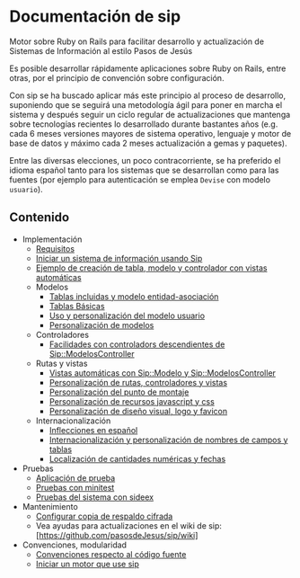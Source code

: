 # Documentación de sip

Motor sobre Ruby on Rails para facilitar desarrollo y actualización de 
Sistemas de Información al estilo Pasos de Jesús

Es posible desarrollar rápidamente aplicaciones sobre Ruby on Rails, entre 
otras, por  el principio de convención sobre configuración.

Con sip se ha buscado aplicar más este principio al proceso de desarrollo, 
suponiendo que se seguirá una metodología ágil para poner en marcha el sistema 
y después seguir un ciclo regular de actualizaciones que mantenga sobre 
tecnologías recientes lo desarrollado durante bastantes años (e.g. cada 
6 meses versiones mayores de sistema operativo, lenguaje y motor de base 
de datos y máximo cada 2 meses actualización a gemas y paquetes).

Entre las diversas elecciones, un poco contracorriente, se ha preferido el 
idioma español tanto para los sistemas que se desarrollan como para las 
fuentes  (por ejemplo para autenticación se emplea `Devise` con modelo 
`usuario`).


## Contenido

* Implementación
  * [Requisitos](https://github.com/pasosdeJesus/sip/blob/master/doc/requisitos.md)
  * [Iniciar un sistema de información usando Sip](https://github.com/pasosdeJesus/sip/blob/master/doc/iniciar-si-usando-sip.md)
  * [Ejemplo de creación de tabla, modelo y controlador con vistas automáticas](https://github.com/pasosdeJesus/sip/blob/master/doc/ejemplo-con-vistas-automaticas.md)
  * Modelos
    * [Tablas incluidas y modelo entidad-asociación](https://github.com/pasosdeJesus/sip/blob/master/doc/modelo-entidad-asociacion.md)
    * [Tablas Básicas](https://github.com/pasosdeJesus/sip/blob/master/doc/tablas-basicas.md)
    * [Uso y personalización del modelo usuario](https://github.com/pasosdeJesus/sip/blob/master/doc/modelo-usuario.md)
    * [Personalización de modelos](https://github.com/pasosdeJesus/sip/blob/master/doc/personalizacion-de-modelos.md)
  * Controladores
    * [Facilidades con controladors descendientes de Sip::ModelosController](https://github.com/pasosdeJesus/sip/blob/master/doc/facilidades-controlador.md)
  * Rutas y vistas
    * [Vistas automáticas con Sip::Modelo y Sip::ModelosController](https://github.com/pasosdeJesus/sip/blob/master/doc/vistas-automaticas.md)
    * [Personalización de rutas, controladores y vistas](https://github.com/pasosdeJesus/sip/blob/master/doc/rutas-controladores-vistas.md)
    * [Personalización del punto de montaje](https://github.com/pasosdeJesus/sip/blob/master/doc/punto-de-montaje.md)
    * [Personalización de recursos javascript y css](https://github.com/pasosdeJesus/sip/blob/master/doc/recursos-javascript-y-css.md)
    * [Personalización de diseño visual, logo y favicon](https://github.com/pasosdeJesus/sip/blob/master/doc/diseño-visual-logo-y-favicon.md)
  * Internacionalización
    * [Inflecciones en español]()
    * [Internacionalización y personalización de nombres de campos y tablas](https://github.com/pasosdeJesus/sip/blob/master/doc/internacionalizacion-nombres-campos-y-tablas.md)
    * [Localización de cantidades numéricas y fechas](https://github.com/pasosdeJesus/sip/blob/master/doc/localizacion-numeros-y-fechas.md)
* Pruebas
  * [Aplicación de prueba](https://github.com/pasosdeJesus/sip/blob/master/doc/aplicacion-de-prueba.md)
  * [Pruebas con minitest](https://github.com/pasosdeJesus/sip/blob/master/doc/pruebas-con-minitest.md)
  * [Pruebas del sistema con sideex](https://github.com/pasosdeJesus/sip/blob/master/doc/pruebas-al-sistema-con-sideex.md)
* Mantenimiento 
  * [Configurar copia de respaldo cifrada](https://github.com/pasosdeJesus/sip/blob/master/doc/respaldo-cifrado.md)
  * Vea ayudas para actualizaciones en el wiki de sip: [https://github.com/pasosdeJesus/sip/wiki]
* Convenciones, modularidad
  * [Convenciones respecto al código fuente](https://github.com/pasosdeJesus/sip/blob/master/doc/convenciones.md)
  * [Iniciar un motor que use sip](https://github.com/pasosdeJesus/sip/blob/master/doc/iniciar-motor-con-sip.md)

